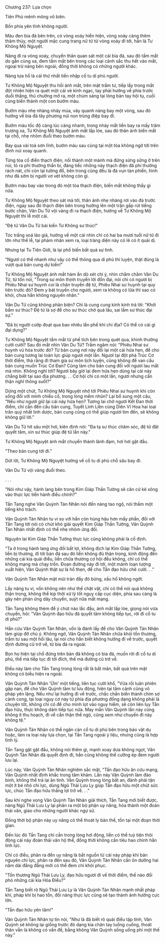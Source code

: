 




Chương 237: Lựa chọn


Tiên Phủ mênh mông vô biên.

Bốn phía yên tĩnh không người.

Màu đen bia đá bên trên, có vòng xoáy hiển hiện, vòng xoáy càng thêm thâm thúy, một người mặc cung trang nữ tử từ vòng xoáy đi tới, hẳn là Tư Không Mộ Nguyệt.

Nàng đi ra vòng xoáy, chuyển thân quan sát một cái bia đá, sau đó tầm mắt do gần cùng xa, đem tầm mắt bên trong các loại cảnh sắc thu hết vào mắt, ngoại trừ nàng bên ngoài, đồng thời không có những người khác.

Nàng tựa hồ là cái thứ nhất tiến nhập cổ tu di phủ người.

Tư Không Mộ Nguyệt thu hồi ánh mắt, trên mặt trầm tư, tiếp lấy trong mắt đột nhiên hiện ra quét một cái vẻ kinh ngạc, tay phải hướng về phía trước duỗi thẳng, thủ chưởng mở ra, một chùm sáng tại lòng bàn tay hội tụ, cuối cùng biến thành một con bướm màu.

Bướm màu nhẹ nhàng nhảy múa, vây quanh nàng bay một vòng, sau đó hướng về bia đá tây phương núi non trùng điệp bay đi.

Bướm màu tốc độ càng lúc càng nhanh, trong nháy mắt liền bay ra mấy trăm trượng xa, Tư Không Mộ Nguyệt ánh mắt lấp lóe, sau đó thân ảnh biến mất tại chỗ, nhẹ nhõm đuổi theo bướm màu.

Bay qua vài toà sơn lĩnh, bướm màu sau cùng tại một tòa không ngờ tới trên đỉnh núi xoay quanh.

Từng tòa cổ điển thạch điện, nối thành một mảnh mà đứng sừng sững ở trên núi, tỏ ra phi thường thần bí, đáng tiếc những này thạch điện đã phi thường rách nát, chỉ còn lại tường đổ, bên trong cũng đều là đá vụn tàn phiến, hình như đã sớm bị người vơ vét không còn gì.

Bướm màu bay vào trong đó một tòa thạch điện, biến mất không thấy gì nữa.

Tư Không Mộ Nguyệt theo sát mà tới, thân ảnh nhẹ nhàng rơi vào đá trước điện, ngay sau đó thạch điện bên trong hướng lên một trận gấp rút tiếng bước chân, Vân Du Tử vội vàng đi ra thạch điện, hướng về Tư Không Mộ Nguyệt thi lễ một cái.

"Đệ tử Vân Du Tử bái kiến Tư Không sư thúc!"

Tóc trắng xoá lão giả, hướng về một cái nhìn chỉ có hai ba mươi tuổi nữ tử đi lớn như thế lễ, tại phàm nhân xem ra, loại tràng diện này có lẽ có ít quái dị.

Nhưng tại Tu Tiên Giới, là lại phổ biến bất quá sự tình.

"Ngươi có thể nhanh như vậy có thể thông qua di phủ thí luyện, thật đúng là vượt quá bản cung dự kiến!"

Tư Không Mộ Nguyệt ánh mắt hàm ẩn dò xét chi ý, nhìn chằm chằm Vân Du Tử, từ tốn nói, "Trong sư môn thịnh truyền lời đồn đại, nói chỉ có ngươi bị Phiêu Nhai sư huynh coi là chân truyền đệ tử, Phiêu Nhai sư huynh tại quy tiên trước đó? Đem y bát truyền cho ngươi, xem ra không có lửa thì sao có khói, chưa hẳn không nguyên nhân."

Vân Du Tử cũng không phân biện? Chỉ là cung cung kính kính trả lời: "Khởi bẩm sư thúc? Đệ tử là sợ để cho sư thúc chờ quá lâu, sai lầm sư thúc đại sự."

"Đã bị người cướp đoạt qua bao nhiêu lần phế khí chi địa? Có thể có cái gì đại dụng?"

Tư Không Mộ Nguyệt tầm mắt từ phế tích bên trong quét qua, khinh thường cười cười? Sau đó mắt nhìn Vân Du Tử? Trầm ngâm nói: "Phiêu Nhai sư huynh vũ hóa trước đó? Từ bản cung nơi này đổi lại một cái hứa hẹn, để cho bản cung tương lai toàn lực giúp ngươi một lần. Ngươi tại đột phá Trúc Cơ thời điểm, thà rằng đi tham gia sư môn lịch luyện, cũng không để van cầu bản cung muốn Trúc Cơ Đan? Cũng làm cho bản cung đối với ngươi lau mắt mà nhìn. Không nghĩ tới? Ngươi bây giờ lại đem hứa hẹn dùng tại cái này chẳng biết tại sao địa phương. . . Cơ hội chỉ có một lần, ngươi nhưng cẩn thận nghĩ thông suốt?"

Dừng một chút, Tư Không Mộ Nguyệt nhớ tới Phiêu Nhai sư huynh khi còn sống đối với mình chiếu cố, trong lòng mềm nhũn? Lại bổ sung một câu, "Nếu như ngươi giữ lại cái này hứa hẹn? Tương lai chờ ngươi Kết Đan thời điểm, chỉ cần đến cầu bản cung, Tuyết Linh Liên cùng Diên Vĩ Hoa hai loại trân quý nhất linh dược, bản cung cũng có thể giúp ngươi tìm đến, sẽ không không giữ lời."

Vân Du Tử hít sâu một hơi, kiên định nói: "Đa tạ sư thúc chăm sóc, đệ tử đặt quyết tâm, xin sư thúc giúp đệ tử lần này."

Tư Không Mộ Nguyệt ánh mắt chuyển thành lãnh đạm, hơi hơi gật đầu.

"Theo bản cung tới đi."

Dứt lời, Tư Không Mộ Nguyệt hướng về cổ tu di phủ chỗ sâu bay đi.

Vân Du Tử vội vàng đuổi theo.

. . .

"Nói như vậy, hành lang bên trong Kim Giáp Thần Tướng sẽ căn cứ kẻ xông vào thực lực tiến hành điều chỉnh?"

Tần Tang nghe Vân Quỳnh Tán Nhân nói đến nàng tao ngộ, nói thầm một tiếng khó trách.

Vân Quỳnh Tán Nhân tu vi so với hắn còn hùng hậu hơn mấy phần, đối với Tần Tang tới nói có chút khó giải quyết Kim Giáp Thần Tướng, Vân Quỳnh Tán Nhân nhất định có thể nhẹ nhõm ứng đối.

Nguyên lai Kim Giáp Thần Tướng thực lực cũng không phải là cố định.

"Ta ở trong hành lang ứng đối bất lợi, không địch lại Kim Giáp Thần Tướng, liền bị thương, đi tới bàn đá sau đó liền không đủ thận trọng, kinh động đến những cái kia quái điểu, liền chữa thương cơ hội đều không, chỉ có thể không mạng mà chạy trốn. Đoạn đường này đi tới, một mảnh loạn tượng xuất hiện, Vân Quỳnh thật sự là hổ thẹn, để cho Tần đạo hữu chê cười. . ."

Vân Quỳnh Tán Nhân mặt mũi tràn đầy đỏ bừng, xấu hổ không ngớt.

Lấy nàng tu vi, vốn không nên như thế chật vật, chỉ có thể nói quá không thận trọng, không thể kịp thời xử lý tốt nguy cấp cục diện, phía sau càng là gây nên phản ứng dây chuyền, suýt nữa mất mạng.

Tần Tang không thèm để ý chút nào lắc đầu, ánh mắt lấp lóe, giọng nói vừa chuyển, hỏi: "Vân Quỳnh đạo hữu đã quyết tâm không tiếp tục, rời đi cổ tu di phủ?"

Hắn cứu Vân Quỳnh Tán Nhân, vốn là đánh lấy để cho Vân Quỳnh Tán Nhân làm giúp đỡ chủ ý. Không ngờ, Vân Quỳnh Tán Nhân chữa khỏi tổn thương, trầm tư sau một hồi lâu, lại nói cho hắn biết không hướng đi về trước, quyết định đường cũ trở về, từ bia đá ra ngoài.

Bọn họ hiện tại chổ đứng trên bàn đá không có bia đá, muốn rời đi cổ tu di phủ, thế mà tiếp tục đi tới đích, thế mà đường cũ trở về.

Điều này làm cho Tần Tang trong lòng rất là bất mãn, bất quá trên mặt không có biểu hiện ra ngoài.

Vân Quỳnh Tán Nhân 'Ừm' một tiếng, liên tục cười khổ, "Vừa rồi luân phiên gặp nạn, để cho Vân Quỳnh tâm tư lưu động, hiện tại tâm cảnh cũng vô pháp yên lặng. Nếu như lại hướng đi về trước, chắc chắn biến thành chim sợ cành cong, tại loại nguy cơ này tứ phía địa phương đồng dạng không phải là chuyện tốt, không chỉ có để cho mình lọt vào nguy hiểm, sẽ còn liên lụy Tần đạo hữu, thực không dám tiếp tục nữa. May mắn Vân Quỳnh lần này cũng không ít thu hoạch, đi về cẩn thận thể ngộ, cũng xem như chuyến đi này không tệ."

Vân Quỳnh Tán Nhân có thể ngăn cản cổ tu di phủ bên trong bảo vật dụ hoặc, làm ra loại này lựa chọn, tại Tần Tang ngoài ý liệu, nhưng cũng là hợp tình lý.

Tần Tang gật gật đầu, không nói thêm gì, mạnh xoay dưa không ngọt, Vân Quỳnh Tán Nhân đã quyết định đi, hắn cũng không thể cưỡng ép đem người lưu lại.

Lúc này, Vân Quỳnh Tán Nhân nghiêm sắc mặt, "Tần đạo hữu ân cứu mạng, Vân Quỳnh nhất định khắc trong tâm khảm. Lần này Vân Quỳnh làm đào binh, không thể trả lại ân tình. Vân Quỳnh trong lòng bất an, đành phải tận một ít bé nhỏ chi lực, dùng Ngũ Thải Lưu Ly giúp Tần đạo hữu một chút sức lực, chúc Tần đạo hữu thắng lợi trở về. . ."

Sau khi nghe xong Vân Quỳnh Tán Nhân giải thích, Tần Tang mới biết được, nàng Ngũ Thải Lưu Ly lại phân ra một bộ phận uy năng, hóa thành một đoàn thải vân, giao cho những người khác ngự sử.

Đồng thời bộ phận này uy năng có thể thoát ly bản thể, tồn tại một đoạn thời gian.

Đến lúc đó Tần Tang chỉ cần trong lòng hơi động, liền có thể tuỳ tiện thôi động cái này đoàn thải vân hộ thể, đồng thời không cần tiêu hao chính hắn linh lực.

Chỉ có điều, phân ra đến uy năng là bắt nguồn từ cái này pháp khí bản nguyên chi lực, phân ra đến sau đó, Vân Quỳnh Tán Nhân cần ôn dưỡng hai năm dài đằng đẵng mới có thể đem chi khôi phục.

"Tổn thương Ngũ Thải Lưu Ly, đạo hữu ngươi đi về thời điểm, thế nào đối phó những cái kia Hỏa Điểu?"

Tần Tang biết rõ Ngũ Thải Lưu Ly là Vân Quỳnh Tán Nhân mạnh nhất pháp khí, pháp khí bị hao tổn, đối nàng thực lực cũng sẽ tạo thành ảnh hưởng cực lớn.

"Tần đạo hữu yên tâm!"

Vân Quỳnh Tán Nhân tự tin nói, "Như là đã biết rõ quái điểu tập tính, Vân Quỳnh sẽ không lại giống trước đó dạng kia chân tay luống cuống, thoát thân vẫn là không có vấn đề, bằng không Vân Quỳnh sống uổng phí một thế này."




